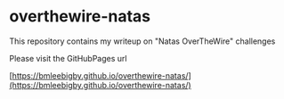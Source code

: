 # overthewire-natas
This repository contains my writeup on "Natas OverTheWire" challenges

Please visit the GitHubPages url

[https://bmleebigby.github.io/overthewire-natas/](https://bmleebigby.github.io/overthewire-natas/)
